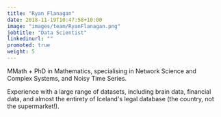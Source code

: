 ```yaml
---
title: "Ryan Flanagan"
date: 2018-11-19T10:47:58+10:00
image: "images/team/RyanFlanagan.png"
jobtitle: "Data Scientist"
linkedinurl: ""
promoted: true
weight: 5
---
```


MMath + PhD in Mathematics, specialising in Network Science and Complex Systems, and Noisy Time Series.

Experience with a large range of datasets, including brain data, financial data, and almost the entirety of Iceland's legal database (the country, not the supermarket!).